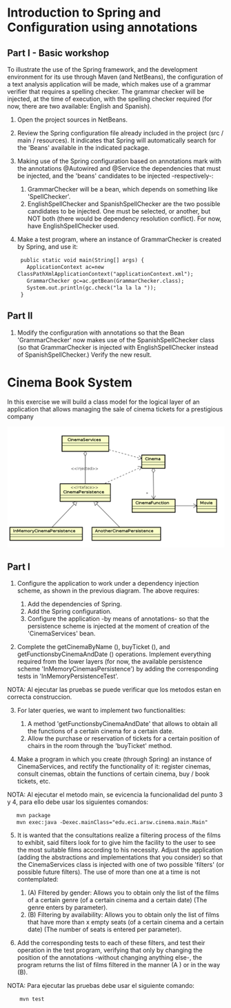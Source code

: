 # Introduction to Spring and Configuration using annotations

## Part I - Basic workshop 

To illustrate the use of the Spring framework, and the development environment for its use through Maven (and NetBeans), the configuration of a text analysis application will be made, which makes use of a grammar verifier that requires a spelling checker. The grammar checker will be injected, at the time of execution, with the spelling checker required (for now, there are two available: English and Spanish).

1. Open the project sources in NetBeans.

2. Review the Spring configuration file already included in the project (src / main / resources). It indicates that Spring will automatically search for the 'Beans' available in the indicated package.

3. Making use of the Spring configuration based on annotations mark with the annotations @Autowired and @Service the dependencies that must be injected, and the 'beans' candidates to be injected -respectively-:

    1. GrammarChecker will be a bean, which depends on something like 'SpellChecker'.
    2. EnglishSpellChecker and SpanishSpellChecker are the two possible candidates to be injected. One must be selected, or another, but NOT both (there would be dependency resolution conflict). For now, have EnglishSpellChecker used. 

4. Make a test program, where an instance of GrammarChecker is created by Spring, and use it:

        public static void main(String[] args) {
          ApplicationContext ac=new ClassPathXmlApplicationContext("applicationContext.xml");
          GrammarChecker gc=ac.getBean(GrammarChecker.class);
          System.out.println(gc.check("la la la "));
        }
## Part II

1. Modify the configuration with annotations so that the Bean 'GrammarChecker' now makes use of the SpanishSpellChecker class (so that GrammarChecker is injected with EnglishSpellChecker instead of SpanishSpellChecker.) Verify the new result.

# Cinema Book System

In this exercise we will build a class model for the logical layer of an application that allows managing the sale of cinema tickets for a prestigious company

![](https://github.com/JuanManuelHerreraMoya/ARSW_LAB3/blob/master/CINEMA%20I/CINEMA%20I/img/CinemaClassDiagram.png)

## Part I

1. Configure the application to work under a dependency injection scheme, as shown in the previous diagram. The above requires:

    1. Add the dependencies of Spring. 
    2. Add the Spring configuration. 
    3. Configure the application -by means of annotations- so that the persistence scheme is injected at the moment of creation of the 'CinemaServices' bean. 


2. Complete the getCinemaByName (), buyTicket (), and getFunctionsbyCinemaAndDate () operations. Implement everything required from the lower layers (for now, the available persistence scheme 'InMemoryCinemasPersistence') by adding the corresponding tests in 'InMemoryPersistenceTest'.

NOTA: Al ejecutar las pruebas se puede verificar que los metodos estan en correcta construccion.

3. For later queries, we want to implement two functionalities:

    1. A method 'getFunctionsbyCinemaAndDate' that allows to obtain all the functions of a certain cinema for a certain date. 
    2. Allow the purchase or reservation of tickets for a certain position of chairs in the room through the 'buyTicket' method. 

4. Make a program in which you create (through Spring) an instance of CinemaServices, and rectify the functionality of it: register cinemas, consult cinemas, obtain the functions of certain cinema, buy / book tickets, etc.

NOTA: Al ejecutar el metodo main, se evicencia la funcionalidad del punto 3 y 4, para ello debe usar los siguientes comandos:

       mvn package
       mvn exec:java -Dexec.mainClass="edu.eci.arsw.cinema.main.Main"

5. It is wanted that the consultations realize a filtering process of the films to exhibit, said filters look for to give him the facility to the user to see the most suitable films according to his necessity. Adjust the application (adding the abstractions and implementations that you consider) so that the CinemaServices class is injected with one of two possible 'filters' (or possible future filters). The use of more than one at a time is not contemplated:
    1. (A) Filtered by gender: Allows you to obtain only the list of the films of a certain genre (of a certain cinema and a certain date) (The genre enters by parameter). 
    2. (B) Filtering by availability: Allows you to obtain only the list of films that have more than x empty seats (of a certain cinema and a certain date) (The number of seats is entered per parameter).

6. Add the corresponding tests to each of these filters, and test their operation in the test program, verifying that only by changing the position of the annotations -without changing anything else-, the program returns the list of films filtered in the manner (A ) or in the way (B).

NOTA: Para ejecutar las pruebas debe usar el siguiente comando:

        mvn test
        

